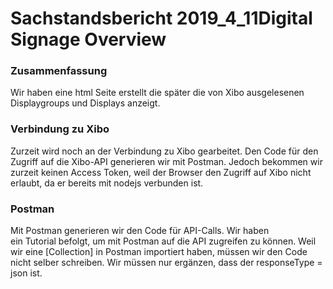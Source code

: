 # Sachstandsbericht 2019_4_11Digital Signage Overview
### Zusammenfassung

Wir haben eine html Seite erstellt die später die von Xibo ausgelesenen Displaygroups und Displays anzeigt.

### Verbindung zu Xibo

Zurzeit wird noch an der Verbindung zu Xibo gearbeitet. Den Code für den Zugriff auf die Xibo-API generieren wir mit Postman. Jedoch bekommen wir zurzeit keinen Access Token, weil der Browser den Zugriff auf Xibo nicht erlaubt, da er bereits mit nodejs verbunden ist.

### Postman

Mit Postman generieren wir den Code für API-Calls. Wir haben ein Tutorial befolgt, um mit Postman auf die API zugreifen zu können. Weil wir eine [Collection] in Postman importiert haben, müssen wir den Code nicht selber schreiben. Wir müssen nur ergänzen, dass der responseType = json ist.



